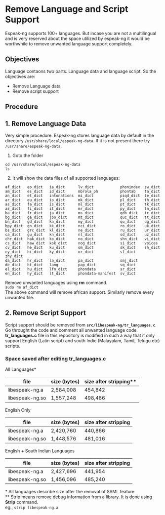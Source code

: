 # Remove Language and Script Support
Espeak-ng supports 100+ languages. But incase you are not a multilingual and is very reserved about the space utilized by espeak-ng it would be worthwhile to remove unwanted language support completely.

## Objectives
Language contaons two parts. Language data and language script. So the objectives are:
- Remove Language data 
- Remove script support
  
## Procedure
## 1. Remove Language Data
Very simple procedure. Espeak-ng stores language data by default in the directory `/usr/share/local/espeak-ng-data`. If it is not present there try `/usr/share/espeak-ng-data`.
1. Goto the folder
```
cd /usr/share/local/espeak-ng-data
ls
```
2. It will show the data files of all supported languages:
```
af_dict   eo_dict   ia_dict      lv_dict            phonindex  sw_dict
am_dict   es_dict   id_dict      mbrola_ph          phontab    ta_dict
an_dict   et_dict   intonations  mi_dict            piqd_dict  te_dict
ar_dict   eu_dict   io_dict      mk_dict            pl_dict    th_dict
as_dict   fa_dict   is_dict      ml_dict            pt_dict    tk_dict
az_dict   fi_dict   it_dict      mr_dict            py_dict    tn_dict
ba_dict   fr_dict   ja_dict      ms_dict            qdb_dict   tr_dict
bg_dict   ga_dict   jbo_dict     mt_dict            quc_dict   tt_dict
bn_dict   gd_dict   ka_dict      my_dict            qu_dict    ug_dict
bpy_dict  gn_dict   kk_dict      nci_dict           ro_dict    uk_dict
bs_dict   grc_dict  kl_dict      ne_dict            ru_dict    ur_dict
ca_dict   gu_dict   kn_dict      nl_dict            sd_dict    uz_dict
chr_dict  hak_dict  ko_dict      no_dict            shn_dict   vi_dict
cs_dict   haw_dict  kok_dict     nog_dict           si_dict    voices
cv_dict   he_dict   ku_dict      om_dict            sk_dict    zh_dict
cy_dict   hi_dict   ky_dict      or_dict            sl_dict    zhy_dict
da_dict   hr_dict   la_dict      pa_dict            smj_dict
de_dict   ht_dict   lang         pap_dict           sq_dict
el_dict   hu_dict   lfn_dict     phondata           sr_dict
en_dict   hy_dict   lt_dict      phondata-manifest  sv_dict
```
Remove unwanted languages using **rm** command.  
`sudo rm af_dict`  
The above command will remove african support. Similarly remove every unwanted file.

## 2. Remove Script Support
Script support should be removed from **`src/libespeak-ng/tr_languages.c`**. Go throught the code and comment all unwanted language code.  
**tr_languages.c** file in this repository is modifeid in such a way that it only support English (Latin script) and south Indic (Malayalam, Tamil, Telugu etc) scripts.

### Space saved after editing tr_languages.c

All Languages*

|file                      | size (bytes) | size after stripping** |
---------------------  |  ---------------- | -----------------------
|libespeak-ng.a   |2,584,008     |454,842  |
|libespeak-ng.so |1,557,248      | 498,486 |


English Only

|file                      | size (bytes) | size after stripping |
---------------------  |  ---------------- | ---------------------
|libespeak-ng.a   |2,420,760     | 440,866 |
|libespeak-ng.so |1,448,576      | 481,016 |

English + South Indian Languages

|file                      | size (bytes) | size after stripping |
---------------------  |  ---------------- | --------------------
|libespeak-ng.a   |2,427,696     | 441,954 |
|libespeak-ng.so |1,456,096      | 485,240 |


\* All languages describe size after the removal of SSML feature  
\*\* Strip means remove debug information from a library. It is done using **Strip** command.  
eg., `strip libespeak-ng.a`